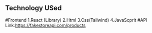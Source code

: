 ## Technology USed
#Frontend 
1.React (Library)
2.Html
3.Css(Tailwind)
4.JavaScprit
#API
Link:https://fakestoreapi.com/products
